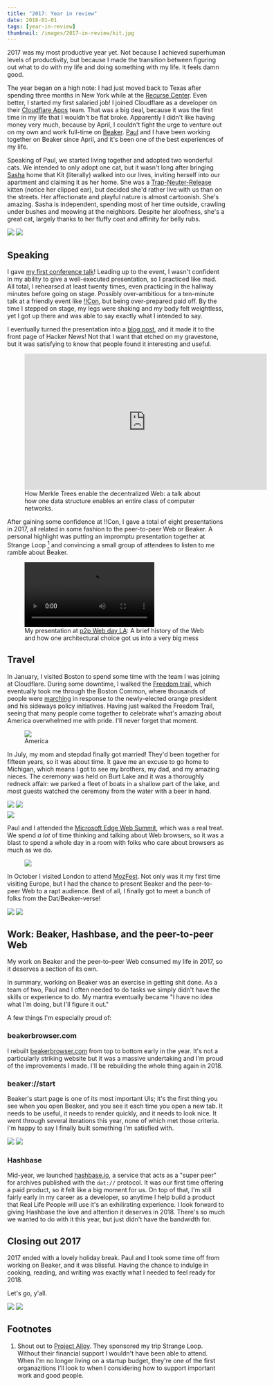 ```yaml
---
title: "2017: Year in review"
date: 2018-01-01
tags: [year-in-review]
thumbnail: /images/2017-in-review/kit.jpg 
---
```


<p class="large-text">
  2017 was my most productive year yet. Not because I achieved superhuman levels of productivity, but because I made the transition between figuring out what to do with my life and doing something with my life. It feels damn good.
</p>

<!--more-->

The year began on a high note: I had just moved back to Texas after spending three months in New York while at the [Recurse Center](https://recurse.com). Even better, I started my first salaried job! I joined Cloudflare as a developer on their [Cloudflare Apps](https://cloudflare.com/apps) team. That was a big deal, because it was the first time in my life that I wouldn't be flat broke. Apparently I didn't like having money very much, because by April, I couldn't fight the urge to venture out on my own and work full-time on [Beaker](https://beakerbrowser.com). [Paul](https://twitter.com/pfrazee) and I have been working together on Beaker since April, and it's been one of the best experiences of my life.

Speaking of Paul, we started living together and adopted two wonderful cats. We intended to only adopt one cat, but it wasn't long after bringing [Sasha](https://sasha-taravancil.hashbase.io/) home that Kit (literally) walked into our lives, inviting herself into our apartment and claiming it as her home. She was a [Trap-Neuter-Release](http://www.austinhumanesociety.org/ferals/) kitten (notice her clipped ear), but decided she'd rather live with us than on the streets. Her affectionate and playful nature is almost cartoonish. She's amazing. Sasha is independent, spending most of her time outside, crawling under bushes and meowing at the neighbors. Despite her aloofness, she's a great cat, largely thanks to her fluffy coat and affinity for belly rubs.

<div class="img-grid center">
  <img src="/images/2017-in-review/sasha.jpg" />
  <img src="/images/2017-in-review/kit.jpg" />
</div>

## Speaking

I gave
[my first conference talk](http://bangbangcon.com/speakers.html#tara-vancil)!
Leading up to the event, I wasn't confident in my ability to give a well-executed presentation, so I practiced like mad. All total, I rehearsed at least twenty times, even practicing in the hallway minutes before going on stage. Possibly over-ambitious for a ten-minute talk at a friendly event like [!!Con](http://bangbangcon.com/), but being over-prepared paid off. By the time I stepped on stage, my legs were shaking and my body felt weightless, yet I got up there and was able to say exactly what I intended to say.

I eventually turned the presentation into a [blog post](/blog/how-merkle-trees-enable-decentralized-web/), and it made it to the front page of Hacker News! Not that I want that etched on my gravestone, but it was satisfying to know that people found it interesting and useful.

<figure>
  <iframe width="560" height="315" src="https://www.youtube-nocookie.com/embed/wGB5AYvFjxE?rel=0&amp;showinfo=0&amp;start=15987" frameborder="0" gesture="media" allow="encrypted-media" allowfullscreen></iframe>
  <figcaption>
    How Merkle Trees enable the decentralized Web: a talk about how one data structure enables an entire class of computer
    networks.
  </figcaption>
</figure>

After gaining some confidence at !!Con, I gave a total of eight presentations in 2017, all related in some fashion to the peer-to-peer Web or Beaker. A personal highlight was putting an impromptu presentation together at Strange Loop <a href="#footnote1"><sup>1</sup></a> and convincing a small group of attendees to listen to me ramble about Beaker.

<figure>
  <video src="https://peer-to-peer-web.com/assets/01-los-angeles/videos/01-jon-kyle.mp4" controls></video>
  <figcaption>
    My presentation at <a href="https://peer-to-peer-web.com">p2p Web day LA</a>: A brief history of the Web and how one architectural choice got us into a
    very big mess
  </figcaption>
</figure>

## Travel

In January, I visited Boston to spend some time with the team I was joining at Cloudflare. During some downtime, I walked the [Freedom trail](http://www.thefreedomtrail.org/), which eventually took me through the Boston Common, where thousands of people were [marching](https://en.wikipedia.org/wiki/2017_Women%27s_March) in response to the newly-elected orange president and his sideways policy initiatives. Having just walked the Freedom Trail, seeing that many people come together to celebrate what's amazing about America overwhelmed me with pride. I'll never forget that moment.

<figure>
  <img src="/images/2017-in-review/boston.jpg"/>
  <figcaption>America</figcaption>
</figure>

In July, my mom and stepdad finally got married! They'd been together for fifteen years, so it was about time. It gave me an excuse to go home to Michigan, which means I got to see my brothers, my dad, and my amazing nieces. The ceremony was held on Burt Lake and it was a thoroughly redneck affair: we parked a fleet of boats in a shallow part of the lake, and most guests watched the ceremony from the water with a beer in hand.

<div class="img-grid center">
  <img src="/images/2017-in-review/wedding1.jpg"/>
  <img src="/images/2017-in-review/wedding2.jpg"/>
</div>

<img style="margin-top: 5px" src="/images/2017-in-review/wedding3.jpg"/>

Paul and I attended the [Microsoft Edge Web Summit](https://summit.microsoftedge.com/), which was a real treat. We spend _a lot_ of time thinking and talking about Web browsers, so it was a blast to spend a whole day in a room with folks who care about browsers as much as we do.

<figure>
  <img src="/images/2017-in-review/seattle.jpg"/>
</figure>

In October I visited London to attend [MozFest](https://mozfest.org). Not only was it my first time visiting Europe, but I had the chance to present Beaker and the peer-to-peer Web to a rapt audience. Best of all, I finally got to meet a bunch of folks from the Dat/Beaker-verse!

<div class="img-grid">
  <img src="/images/2017-in-review/mozfest1.jpg"/>
  <img src="/images/2017-in-review/mozfest2.jpg"/>
</div>

## Work: Beaker, Hashbase, and the peer-to-peer Web

My work on Beaker and the peer-to-peer Web consumed my life in 2017, so it deserves a section of its own.

In summary, working on Beaker was an exercise in getting shit done. As a team of two, Paul and I often needed to do tasks we simply didn't have the skills or experience to do. My mantra eventually became "I have no idea what I'm doing, but I'll figure it out."

A few things I'm especially proud of:

### beakerbrowser.com

I rebuilt [beakerbrowser.com](https://beakerbrowser.com) from top to bottom
early in the year. It's not a particularly striking website but it was a
massive undertaking and I'm proud of the improvements I made. I'll be rebuilding the whole thing again in 2018.

### beaker://start

Beaker's start page is one of its most important UIs; it's the first thing you see when you open Beaker, and you see it each time you open a new tab. It needs to be useful, it needs to render quickly, and it needs to look nice. It went through several iterations this year, none of which met those criteria. I'm happy to say I finally built something I'm satisfied with.

<div class="img-grid center">
  <img src="/images/2017-in-review/start-page1.jpg" />
  <img src="/images/2017-in-review/start-page2.jpg" />
</div>

### Hashbase

Mid-year, we launched [hashbase.io](https://hashbase.io), a service that acts as a "super peer" for archives published with the `dat://` protocol. It was our first time offering a paid product, so it felt like a big moment for us. On top of that, I'm still fairly early in my career as a developer, so anytime I help build a product that Real Life People will use it's an exhilirating experience. I look forward to giving Hashbase the love and attention it deserves in 2018. There's so much we wanted to do with it this year, but just didn't have the bandwidth for.

## Closing out 2017

2017 ended with a lovely holiday break. Paul and I took some time off from working on Beaker, and it was blissful. Having the chance to indulge in cooking, reading, and writing was exactly what I needed to feel ready for 2018.

Let's go, y'all.

<div class="img-grid center">
  <img src="/images/2017-in-review/holiday1.jpg" />
  <img src="/images/2017-in-review/holiday2.jpg" />
</div>

## Footnotes

<div class="footnotes small-text">
  <ol>
    <li id="footnote1">
      Shout out to <a href="https://www.projectalloy.org">Project Alloy</a>. They sponsored my trip Strange Loop. Without their financial support I wouldn't have been able to attend. When I'm no longer living on a startup budget, they're one of the first organazitions I'll look to when I considering how to support important work and good people.
    </li>
  </ol>
</div>
